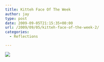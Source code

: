 ```yaml
---
title: Kitteh Face Of The Week
author: jay
type: post
date: 2009-09-05T21:15:35+00:00
url: /2009/09/05/kitteh-face-of-the-week-2/
categories:
  - Reflections

---
```

![][1]

 [1]: https://photos.smugmug.com/photos/640295673_mL4ZS-M.jpg